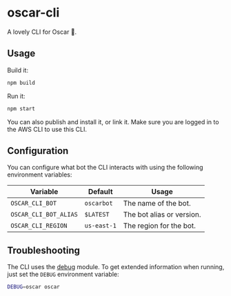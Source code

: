 # oscar-cli

A lovely CLI for Oscar 🤖.

## Usage

Build it:

```bash
npm build
```

Run it:

```bash
npm start
```

You can also publish and install it, or link it. Make sure you are logged in to the AWS CLI to use this CLI.

## Configuration

You can configure what bot the CLI interacts with using the following environment variables:

| Variable | Default | Usage |
|----------|-------|---------|
| `OSCAR_CLI_BOT` | `oscarbot` | The name of the bot. |
| `OSCAR_CLI_BOT_ALIAS` | `$LATEST` | The bot alias or version. |
| `OSCAR_CLI_REGION` | `us-east-1` | The region for the bot. |


## Troubleshooting

The CLI uses the [debug](https://www.npmjs.com/package/debug) module. To get extended information when running, just set the `DEBUG` environment variable:

```bash
DEBUG=oscar oscar
```
